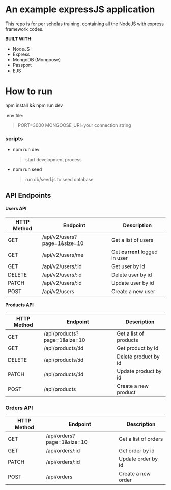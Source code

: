 # An example expressJS application
This repo is for per scholas training, containing all the NodeJS with express framework codes.

**BUILT WITH**:
- NodeJS
- Express
- MongoDB (Mongoose)
- Passport
- EJS


# How to run
npm install && npm run dev

.env file:
> PORT=3000
> MONGOOSE_URI=your connection string
### scripts
- npm run dev
  > start development process
- npm run seed
  > run db/seed.js to seed database

## API Endpoints

#### Users API

| HTTP Method | Endpoint | Description
| ---- | ---- | ---- 
| GET | /api/v2/users?page=1&size=10 | Get a list of users |
| GET | /api/v2/users/me | Get **current** logged in user |
| GET | /api/v2/users/:id | Get user by id
| DELETE | /api/v2/users/:id | Delete user by id
| PATCH | /api/v2/users/:id | Update user by id
| POST | /api/v2/users | Create a new user

#### Products API

| HTTP Method | Endpoint | Description
| ---- | ---- | ---- 
| GET | /api/products?page=1&size=10 | Get a list of products |
| GET | /api/products/:id | Get product by id
| DELETE | /api/products/:id | Delete product by id
| PATCH | /api/products/:id | Update product by id
| POST | /api/products | Create a new product

### Orders API

| HTTP Method | Endpoint | Description
| ---- | ---- | ---- 
| GET | /api/orders?page=1&size=10 | Get a list of orders |
| GET | /api/orders/:id | Get order by id
| PATCH | /api/orders/:id | Update order by id
| POST | /api/orders | Create a new order